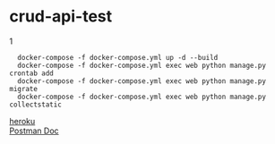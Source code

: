 # crud-api-test
1

```linux
  docker-compose -f docker-compose.yml up -d --build
  docker-compose -f docker-compose.yml exec web python manage.py crontab add
  docker-compose -f docker-compose.yml exec web python manage.py migrate
  docker-compose -f docker-compose.yml exec web python manage.py collectstatic
```


[heroku](https://django-crud-ostapenko.herokuapp.com/api/) <br/>
[Postman Doc](https://documenter.getpostman.com/view/12567904/TzJrDKbf)
